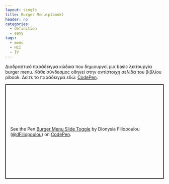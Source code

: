 ```yaml
---
layout: single
title: Burger Menu(pibook)
header: no
categories:
  - definition
  - easy
tags:
  - menu
  - HCI
  - IV
---
```


Διαδραστικό παράδειγμα κώδικα που δημιουργεί μια basic λειτουργία burger menu. Κάθε σύνδεσμος οδηγεί στην αντίστοιχη σελίδα του βιβλίου pibook. 
Δείτε το παράδειγμα εδώ: <a href='https://codepen.io/dFiliopoulou/pen/bGrajwM'>CodePen</a>.</p>

<p class="codepen" data-height="300" data-default-tab="html,result" data-slug-hash="bGrajwM" data-user="dFiliopoulou" style="height: 300px; box-sizing: border-box; display: flex; align-items: center; justify-content: center; border: 2px solid; margin: 1em 0; padding: 1em;">
  <span>See the Pen <a href="https://codepen.io/dFiliopoulou/pen/bGrajwM">
  Burger Menu Slide Toggle</a> by Dionysia Filiopoulou (<a href="https://codepen.io/dFiliopoulou">@dFiliopoulou</a>)
  on <a href="https://codepen.io">CodePen</a>.</span>
</p>
<script async src="https://cpwebassets.codepen.io/assets/embed/ei.js"></script>
